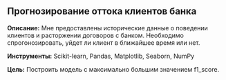 ## Прогнозирование оттока клиентов банка

**Описание:**
Мне предоставлены исторические данные о поведении клиентов и расторжении договоров с банком. Необходимо спрогонозировать, уйдет ли клиент в ближайшее время или нет.

**Инструменты:**
Scikit-learn, Pandas, Matplotlib, Seaborn, NumPy

**Цель:**
Построить модель с максимально большим значением f1_score.
